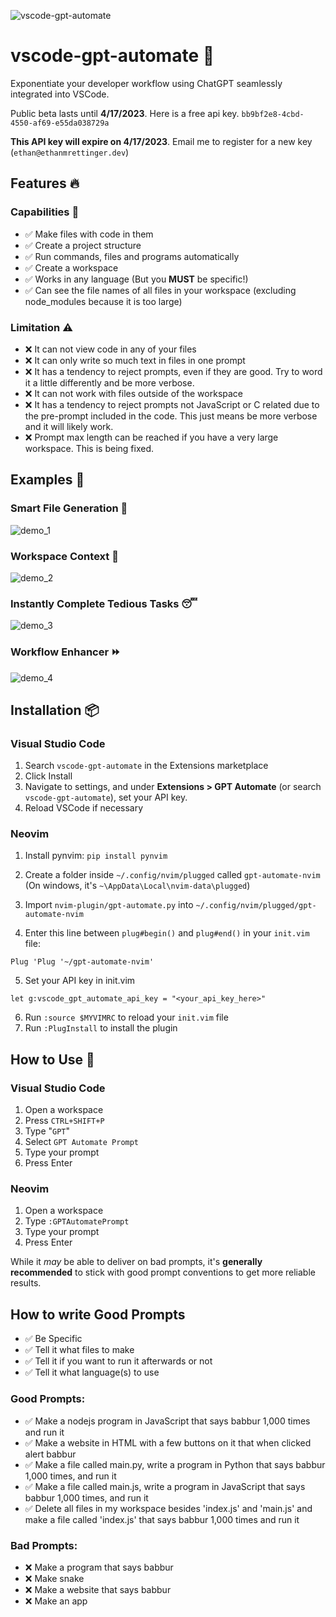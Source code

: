 ![vscode-gpt-automate](https://user-images.githubusercontent.com/79817320/228329856-d289f84e-234d-463e-baa7-4cc2d14280ef.png)

# vscode-gpt-automate 🤖

Exponentiate your developer workflow using ChatGPT seamlessly integrated into VSCode.

Public beta lasts until **4/17/2023**. Here is a free api key.
`bb9bf2e8-4cbd-4550-af69-e55da038729a`

**This API key will expire on 4/17/2023**.
Email me to register for a new key (`ethan@ethanmrettinger.dev`)

## Features 🔥

### Capabilities 🚀

-   ✅ Make files with code in them
-   ✅ Create a project structure
-   ✅ Run commands, files and programs automatically
-   ✅ Create a workspace
-   ✅ Works in any language (But you **MUST** be specific!)
-   ✅ Can see the file names of all files in your workspace (excluding node_modules because it is too large)

### Limitation ⚠️

-   ❌ It can not view code in any of your files
-   ❌ It can only write so much text in files in one prompt
-   ❌ It has a tendency to reject prompts, even if they are good. Try to word it a little differently and be more verbose.
-   ❌ It can not work with files outside of the workspace
-   ❌ It has a tendency to reject prompts not JavaScript or C related due to the pre-prompt included in the code. This just means be more verbose and it will likely work.
-   ❌ Prompt max length can be reached if you have a very large workspace. This is being fixed.

## Examples 📒

### Smart File Generation 📂

![demo_1](https://user-images.githubusercontent.com/79817320/228382472-984a9973-131a-4c77-9634-2709b9f4feb9.gif)

### Workspace Context 🧠

![demo_2](https://user-images.githubusercontent.com/79817320/228382440-a2b5c8dc-03e4-4926-87cb-c1bd33601897.gif)

### Instantly Complete Tedious Tasks 😴

![demo_3](https://user-images.githubusercontent.com/79817320/228382407-7a842e0e-b28b-467a-af4e-d1e4398e5ca9.gif)

### Workflow Enhancer ⏩

![demo_4](https://user-images.githubusercontent.com/79817320/228382413-65a3b37a-ab25-4feb-8bd7-d2b40b5e75d2.gif)

## Installation 📦

### Visual Studio Code

1. Search `vscode-gpt-automate` in the Extensions marketplace
2. Click Install
3. Navigate to settings, and under **Extensions > GPT Automate** (or search `vscode-gpt-automate`), set your API key.
4. Reload VSCode if necessary

### Neovim

1. Install pynvim: `pip install pynvim`
2. Create a folder inside `~/.config/nvim/plugged` called `gpt-automate-nvim` (On windows, it's `~\AppData\Local\nvim-data\plugged`)
3. Import `nvim-plugin/gpt-automate.py` into `~/.config/nvim/plugged/gpt-automate-nvim`

4. Enter this line between `plug#begin()` and `plug#end()` in your `init.vim` file:

```vim
Plug 'Plug '~/gpt-automate-nvim'
```

5. Set your API key in init.vim

```vim
let g:vscode_gpt_automate_api_key = "<your_api_key_here>"
```

6. Run `:source $MYVIMRC` to reload your `init.vim` file
7. Run `:PlugInstall` to install the plugin

## How to Use 📝

### Visual Studio Code

1. Open a workspace
2. Press `CTRL+SHIFT+P`
3. Type "`GPT`"
4. Select `GPT Automate Prompt`
5. Type your prompt
6. Press Enter

### Neovim

1. Open a workspace
2. Type `:GPTAutomatePrompt`
3. Type your prompt
4. Press Enter

While it _may_ be able to deliver on bad prompts, it's **generally recommended** to stick with good prompt conventions to get more reliable results.

## How to write Good Prompts

-   ✅ Be Specific
-   ✅ Tell it what files to make
-   ✅ Tell it if you want to run it afterwards or not
-   ✅ Tell it what language(s) to use

### Good Prompts:

-   ✅ Make a nodejs program in JavaScript that says babbur 1,000 times and run it
-   ✅ Make a website in HTML with a few buttons on it that when clicked alert babbur
-   ✅ Make a file called main.py, write a program in Python that says babbur 1,000 times, and run it
-   ✅ Make a file called main.js, write a program in JavaScript that says babbur 1,000 times, and run it
-   ✅ Delete all files in my workspace besides 'index.js' and 'main.js' and make a file called 'index.js' that says babbur 1,000 times and run it

### Bad Prompts:

-   ❌ Make a program that says babbur
-   ❌ Make snake
-   ❌ Make a website that says babbur
-   ❌ Make an app
